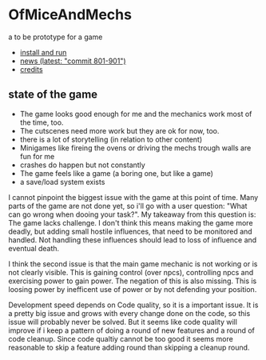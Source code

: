 # OfMiceAndMechs
a to be prototype for a game

* [install and run](INSTALL.md)
* [news (latest: "commit 801-901")](NEWS.md)
* [credits](CREDITS.md)

## state of the game

* The game looks good enough for me and the mechanics work most of the time, too.
* The cutscenes need more work but they are ok for now, too.
* there is a lot of storytelling (in relation to other content)
* Minigames like fireing the ovens or driving the mechs trough walls are fun for me
* crashes do happen but not constantly
* The game feels like a game (a boring one, but like a game)
* a save/load system exists

I cannot pinpoint the biggest issue with the game at this point of time. Many parts of the game are not done yet, so i'll go with a user question: "What can go wrong when dooing your task?". My takeaway from this question is: The game lacks challenge. I don't think this means making the game more deadly, but adding small hostile influences, that need to be monitored and handled. Not handling these influences should lead to loss of influence and eventual death. 

I think the second issue is that the main game mechanic is not working or is not clearly visible. This is gaining control (over npcs), controlling npcs and exercising power to gain power. The negation of this is also missing. This is loosing power by inefficent use of power or by not defending your position.

Development speed depends on Code quality, so it is a important issue. It is a pretty big issue and grows with every change done on the code, so this issue will probably never be solved. But it seems like code quality will improve if i keep a pattern of doing a round of new features and a round of code cleanup. Since code qualtiy cannot be too good it seems more reasonable to skip a feature adding round than skipping a cleanup round.
